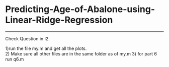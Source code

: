 # Predicting-Age-of-Abalone-using-Linear-Ridge-Regression
---------------------------------------------------------
Check Question in l2.

1)run the file my.m and get all the plots.    
2) Make sure all other files are in the same folder as of my.m
3) for part 6 run q6.m
